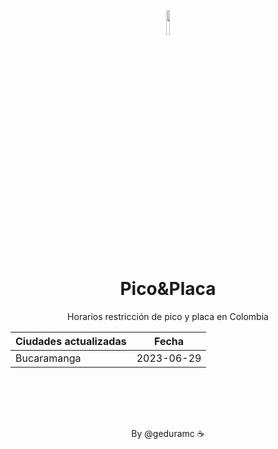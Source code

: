 <p align="center">
  <img src="https://github.com/geduramc/picoyplaca/assets/26848451/fb976179-5afe-47c8-a0d0-7780a9a43ad4" width="10%" style="border-radius: 15%" />
</p>
<p align="center">
  <h1 align="center">Pico&Placa</h1>
</p>
<p align="center">Horarios restricción de pico y placa en Colombia</p>
<p align="center">

| Ciudades actualizadas | Fecha      |
| --------------------- | ---------- |
| Bucaramanga           | 2023-06-29 |
</p>
<p align="center" style="margin-top: 6rem">By @geduramc &#9749;</p>